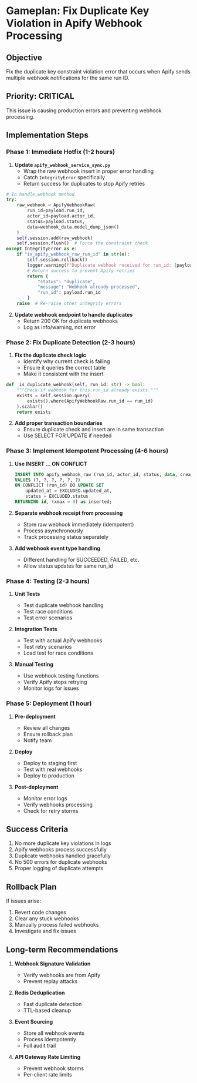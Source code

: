 # Gameplan: Fix Duplicate Key Violation in Apify Webhook Processing

## Objective
Fix the duplicate key constraint violation error that occurs when Apify sends multiple webhook notifications for the same run ID.

## Priority: CRITICAL
This issue is causing production errors and preventing webhook processing.

## Implementation Steps

### Phase 1: Immediate Hotfix (1-2 hours)

1. **Update `apify_webhook_service_sync.py`**
   - Wrap the raw webhook insert in proper error handling
   - Catch `IntegrityError` specifically
   - Return success for duplicates to stop Apify retries

```python
# In handle_webhook method
try:
    raw_webhook = ApifyWebhookRaw(
        run_id=payload.run_id,
        actor_id=payload.actor_id,
        status=payload.status,
        data=webhook_data.model_dump_json()
    )
    self.session.add(raw_webhook)
    self.session.flush()  # Force the constraint check
except IntegrityError as e:
    if "ix_apify_webhook_raw_run_id" in str(e):
        self.session.rollback()
        logger.warning(f"Duplicate webhook received for run_id: {payload.run_id}")
        # Return success to prevent Apify retries
        return {
            "status": "duplicate",
            "message": "Webhook already processed",
            "run_id": payload.run_id
        }
    raise  # Re-raise other integrity errors
```

2. **Update webhook endpoint to handle duplicates**
   - Return 200 OK for duplicate webhooks
   - Log as info/warning, not error

### Phase 2: Fix Duplicate Detection (2-3 hours)

1. **Fix the duplicate check logic**
   - Identify why current check is failing
   - Ensure it queries the correct table
   - Make it consistent with the insert

```python
def _is_duplicate_webhook(self, run_id: str) -> bool:
    """Check if webhook for this run_id already exists."""
    exists = self.session.query(
        exists().where(ApifyWebhookRaw.run_id == run_id)
    ).scalar()
    return exists
```

2. **Add proper transaction boundaries**
   - Ensure duplicate check and insert are in same transaction
   - Use SELECT FOR UPDATE if needed

### Phase 3: Implement Idempotent Processing (4-6 hours)

1. **Use INSERT ... ON CONFLICT**
   ```sql
   INSERT INTO apify_webhook_raw (run_id, actor_id, status, data, created_at, updated_at)
   VALUES (?, ?, ?, ?, ?, ?)
   ON CONFLICT (run_id) DO UPDATE SET
       updated_at = EXCLUDED.updated_at,
       status = EXCLUDED.status
   RETURNING id, (xmax = 0) as inserted;
   ```

2. **Separate webhook receipt from processing**
   - Store raw webhook immediately (idempotent)
   - Process asynchronously
   - Track processing status separately

3. **Add webhook event type handling**
   - Different handling for SUCCEEDED, FAILED, etc.
   - Allow status updates for same run_id

### Phase 4: Testing (2-3 hours)

1. **Unit Tests**
   - Test duplicate webhook handling
   - Test race conditions
   - Test error scenarios

2. **Integration Tests**
   - Test with actual Apify webhooks
   - Test retry scenarios
   - Load test for race conditions

3. **Manual Testing**
   - Use webhook testing functions
   - Verify Apify stops retrying
   - Monitor logs for issues

### Phase 5: Deployment (1 hour)

1. **Pre-deployment**
   - Review all changes
   - Ensure rollback plan
   - Notify team

2. **Deploy**
   - Deploy to staging first
   - Test with real webhooks
   - Deploy to production

3. **Post-deployment**
   - Monitor error logs
   - Verify webhooks processing
   - Check for retry storms

## Success Criteria

1. No more duplicate key violations in logs
2. Apify webhooks process successfully
3. Duplicate webhooks handled gracefully
4. No 500 errors for duplicate webhooks
5. Proper logging of duplicate attempts

## Rollback Plan

If issues arise:
1. Revert code changes
2. Clear any stuck webhooks
3. Manually process failed webhooks
4. Investigate and fix issues

## Long-term Recommendations

1. **Webhook Signature Validation**
   - Verify webhooks are from Apify
   - Prevent replay attacks

2. **Redis Deduplication**
   - Fast duplicate detection
   - TTL-based cleanup

3. **Event Sourcing**
   - Store all webhook events
   - Process idempotently
   - Full audit trail

4. **API Gateway Rate Limiting**
   - Prevent webhook storms
   - Per-client rate limits
